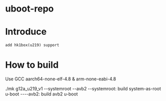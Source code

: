 # uboot-repo

# Introduce
    add hk1box(u219) support
 
 # How to build
   Use GCC aarch64-none-elf-4.8 & arm-none-eabi-4.8
   
   ./mk g12a_u219_v1 --systemroot --avb2
        --systemroot: build system-as-root u-boot
        ----avb2:     build avb2 u-boot
